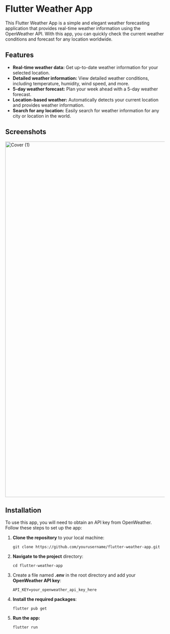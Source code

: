 # Flutter Weather App

This Flutter Weather App is a simple and elegant weather forecasting application that provides real-time weather information using the OpenWeather API. With this app, you can quickly check the current weather conditions and forecast for any location worldwide.

## Features

- **Real-time weather data:** Get up-to-date weather information for your selected location.
- **Detailed weather information:** View detailed weather conditions, including temperature, humidity, wind speed, and more.
- **5-day weather forecast:** Plan your week ahead with a 5-day weather forecast.
- **Location-based weather:** Automatically detects your current location and provides weather information.
- **Search for any location:** Easily search for weather information for any city or location in the world.

## Screenshots

<img width="1120" alt="Cover (1)" src="https://github.com/gopalkrushnas063/weather_app_flutter/assets/103574856/fd4b2638-c37b-4394-96ea-f1f426d79567">

## Installation

To use this app, you will need to obtain an API key from OpenWeather. Follow these steps to set up the app:

1. **Clone the repository** to your local machine:

   ```
   git clone https://github.com/yourusername/flutter-weather-app.git
   ```

2. **Navigate to the project** directory:

     ```
     cd flutter-weather-app
     ```
    
3. Create a file named **.env** in the root directory and add your **OpenWeather API key**:
    ``` 
    API_KEY=your_openweather_api_key_here
    ```
4. **Install the required packages**:

   ```
   flutter pub get
   ```

5. **Run the app:**
   
   ```
   flutter run
   ```
   



